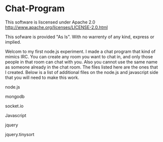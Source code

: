 Chat-Program
============

This software is liscensed under Apache 2.0
http://www.apache.org/licenses/LICENSE-2.0.html

This sofware is provided "As Is".  With no warrenty of any kind, express or implied.  

Welcom to my first node.js experiment.  I made a chat program that kind of mimics IRC.  You can create any room you want to 
chat in, and only those people in that room can chat with you.  Also you cannot use the same name as someone already in the 
chat room.  The files listed here are the ones that I created.  Below is a list of additional files on the node.js and 
javascript side that you will need to make this work.


node.js

mongodb

socket.io

Javascript

jquery

jquery.tinysort
